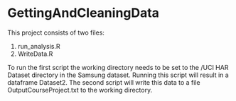 # GettingAndCleaningData

This project consists of two files:

1) run_analysis.R
2) WriteData.R

To run the first script the working directory needs to be set to the /UCI HAR Dataset directory in the Samsung dataset. 
Running this script will result in a dataframe Dataset2. The second script will write this data to a file OutputCourseProject.txt to the working directory.
